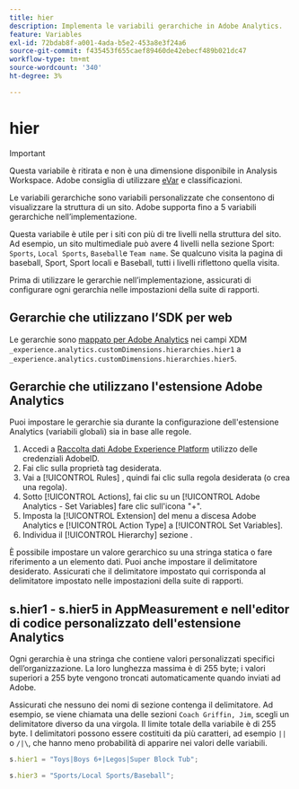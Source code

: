 ```yaml
---
title: hier
description: Implementa le variabili gerarchiche in Adobe Analytics.
feature: Variables
exl-id: 72bdab8f-a001-4ada-b5e2-453a8e3f24a6
source-git-commit: f435453f655caef89460de42ebecf489b021dc47
workflow-type: tm+mt
source-wordcount: '340'
ht-degree: 3%

---
```


# hier

>[!IMPORTANT]
>
>Questa variabile è ritirata e non è una dimensione disponibile in Analysis Workspace. Adobe consiglia di utilizzare [eVar](evar.md) e classificazioni.

Le variabili gerarchiche sono variabili personalizzate che consentono di visualizzare la struttura di un sito. Adobe supporta fino a 5 variabili gerarchiche nell’implementazione.

Questa variabile è utile per i siti con più di tre livelli nella struttura del sito. Ad esempio, un sito multimediale può avere 4 livelli nella sezione Sport: `Sports`, `Local Sports`, `Baseball`e `Team name`. Se qualcuno visita la pagina di baseball, Sport, Sport locali e Baseball, tutti i livelli riflettono quella visita.

Prima di utilizzare le gerarchie nell’implementazione, assicurati di configurare ogni gerarchia nelle impostazioni della suite di rapporti.

## Gerarchie che utilizzano l’SDK per web

Le gerarchie sono [mappato per Adobe Analytics](https://experienceleague.adobe.com/docs/analytics/implementation/aep-edge/variable-mapping.html?lang=it) nei campi XDM `_experience.analytics.customDimensions.hierarchies.hier1` a `_experience.analytics.customDimensions.hierarchies.hier5`.

## Gerarchie che utilizzano l&#39;estensione Adobe Analytics

Puoi impostare le gerarchie sia durante la configurazione dell&#39;estensione Analytics (variabili globali) sia in base alle regole.

1. Accedi a [Raccolta dati Adobe Experience Platform](https://experience.adobe.com/data-collection) utilizzo delle credenziali AdobeID.
2. Fai clic sulla proprietà tag desiderata.
3. Vai a [!UICONTROL Rules] , quindi fai clic sulla regola desiderata (o crea una regola).
4. Sotto [!UICONTROL Actions], fai clic su un [!UICONTROL Adobe Analytics - Set Variables] fare clic sull&#39;icona &quot;+&quot;.
5. Imposta la [!UICONTROL Extension] del menu a discesa Adobe Analytics e [!UICONTROL Action Type] a [!UICONTROL Set Variables].
6. Individua il [!UICONTROL Hierarchy] sezione .

È possibile impostare un valore gerarchico su una stringa statica o fare riferimento a un elemento dati. Puoi anche impostare il delimitatore desiderato. Assicurati che il delimitatore impostato qui corrisponda al delimitatore impostato nelle impostazioni della suite di rapporti.

## s.hier1 - s.hier5 in AppMeasurement e nell&#39;editor di codice personalizzato dell&#39;estensione Analytics

Ogni gerarchia è una stringa che contiene valori personalizzati specifici dell’organizzazione. La loro lunghezza massima è di 255 byte; i valori superiori a 255 byte vengono troncati automaticamente quando inviati ad Adobe.

Assicurati che nessuno dei nomi di sezione contenga il delimitatore. Ad esempio, se viene chiamata una delle sezioni `Coach Griffin, Jim`, scegli un delimitatore diverso da una virgola. Il limite totale della variabile è di 255 byte. I delimitatori possono essere costituiti da più caratteri, ad esempio `||` o `/|\`, che hanno meno probabilità di apparire nei valori delle variabili.

```js
s.hier1 = "Toys|Boys 6+|Legos|Super Block Tub";

s.hier3 = "Sports/Local Sports/Baseball";
```
